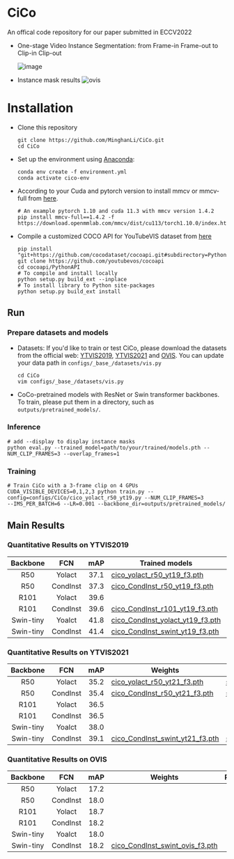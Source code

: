 # CiCo
An offical code repository for our paper submitted in ECCV2022
- One-stage Video Instance Segmentation: from Frame-in Frame-out to Clip-in Clip-out 

  ![image](https://github.com/MinghanLi/CiCo/blob/main/imgs/fifo_cico.jpg)
- Instance mask results
  ![ovis](https://github.com/MinghanLi/CiCo/blob/main/imgs/YT19.gif)
 
# Installation
 - Clone this repository 
   ```Shell
   git clone https://github.com/MinghanLi/CiCo.git
   cd CiCo
   ```
 - Set up the environment using [Anaconda](https://www.anaconda.com/distribution/):
   ```Shell
   conda env create -f environment.yml
   conda activate cico-env
    ```
       
 - According to your Cuda and pytorch version to install mmcv or mmcv-full from [here](https://github.com/open-mmlab/mmcv). 
   ```Shell
   # An example pytorch 1.10 and cuda 11.3 with mmcv version 1.4.2
   pip install mmcv-full==1.4.2 -f https://download.openmmlab.com/mmcv/dist/cu113/torch1.10.0/index.html
   ```
 - Compile a customized COCO API for YouTubeVIS dataset from [here](https://github.com/youtubevos/cocoapi)
   ```Shell
   pip install "git+https://github.com/cocodataset/cocoapi.git#subdirectory=PythonAPI"
   git clone https://github.com/youtubevos/cocoapi
   cd cocoapi/PythonAPI
   # To compile and install locally 
   python setup.py build_ext --inplace
   # To install library to Python site-packages 
   python setup.py build_ext install
   ```

## Run 

### Prepare datasets and models
 - Datasets: If you'd like to train or test CiCo, please download the datasets from the official web: [YTVIS2019](https://youtube-vos.org/dataset/), [YTVIS2021](https://youtube-vos.org/dataset/vis/) and [OVIS](http://songbai.site/ovis/).
   You can update your data path in `configs/_base_/datasets/vis.py`
   ```Shell
   cd CiCo
   vim configs/_base_/datasets/vis.py
   ```

 - CoCo-pretrained models with ResNet or Swin transformer backbones. To train, please put them in a directory, such as `outputs/pretrained_models/`.

### Inference
   ```Shell
   # add --display to display instance masks
   python eval.py --trained_model=path/to/your/trained/models.pth --NUM_CLIP_FRAMES=3 --overlap_frames=1 
   ```

### Training
   ```Shell
   # Train CiCo with a 3-frame clip on 4 GPUs
   CUDA_VISIBLE_DEVICES=0,1,2,3 python train.py --config=configs/CiCo/cico_yolact_r50_yt19.py --NUM_CLIP_FRAMES=3 
   --IMS_PER_BATCH=6 --LR=0.001 --backbone_dir=outputs/pretrained_models/
   ```

## Main Results

### Quantitative Results on YTVIS2019 
| Backbone    |FCN       | mAP  | Trained models | Results|
|:-----------:|:--------:|:----:|-----------------------------------------------------------------------------------------------------------------|-----------------|
| R50         |Yolact    | 37.1 |[cico_yolact_r50_yt19_f3.pth](https://drive.google.com/file/d/1tCxL1FbzhoSH9Dv2nPx2fG2KBb7HUoAB/view?usp=sharing)   | [stdout.txt](https://drive.google.com/file/d/11V_u5leyq2qqv50f1_tA99bYxeAncr76/view?usp=sharing)
| R50         |CondInst  | 37.3 |[cico_CondInst_r50_yt19_f3.pth](https://drive.google.com/file/d/1-pPSs4TFsttlOvd1YVX2heCimG0Dcyda/view?usp=sharing) | [stdout.txt](https://drive.google.com/file/d/11MBBchibbokVpqbLKIapSVWGuTYg9pdT/view?usp=sharing)
| R101        |Yolact    | 39.6 |
| R101        |CondInst  | 39.6 |[cico_CondInst_r101_yt19_f3.pth](https://drive.google.com/file/d/1h-i9LzZ1ThdI_AXQDyWmRyPGS-fMqPW1/view?usp=sharing)| [stdout.txt](https://drive.google.com/file/d/1z_XFMA_bllIFw-rPLjntC-XbiMpgp0it/view?usp=sharing)
| Swin-tiny   |Yoalct    | 41.8 |[cico_CondInst_yolact_yt19_f3.pth]()   |[stdout.txt](https://drive.google.com/file/d/1IpSLVYbqYa-C2ZQ9vKQmNTMbmTGH1Cdk/view?usp=sharing)
| Swin-tiny   |CondInst  | 41.4 |[cico_CondInst_swint_yt19_f3.pth](https://drive.google.com/file/d/1Z4zy3L4g12TmA5wEJCFCVRcacZCDm3nA/view?usp=sharing) | [stdout.txt](https://drive.google.com/file/d/1Rx6JiYUduWjgkxRvRzA5akXdfK056BFq/view?usp=sharing)

### Quantitative Results on YTVIS2021
| Backbone    |FCN       | mAP  | Weights | Results|
|:-----------:|:--------:|:----:|-----------------------------------------------------------------------------------------------------------------|-----------------|
| R50         |Yolact    | 35.2 |[cico_yolact_r50_yt21_f3.pth](https://drive.google.com/file/d/1qSxR_otaZ7UczTNEouyb-fFqPZeTTZk2/view?usp=sharing)    |[stdout.txt](https://drive.google.com/file/d/1MFDeYcZHBT5U8aa_jbb4saPOD1BZfqWA/view?usp=sharing)
| R50         |CondInst  | 35.4 |[cico_CondInst_r50_yt21_f3.pth](https://drive.google.com/file/d/1gT_KOXocut3pYuUUiSA-Vqz5PZ23ncms/view?usp=sharing)  |[stdout.txt](https://drive.google.com/file/d/1EhyPOyHXhdIljNk78byXaXDE2LM8y5j1/view?usp=sharing)
| R101        |Yolact    | 36.5 |
| R101        |CondInst  | 36.5 |
| Swin-tiny   |Yoalct    | 38.0 |
| Swin-tiny   |CondInst  | 39.1 |[cico_CondInst_swint_yt21_f3.pth](https://drive.google.com/file/d/1cH2dK7GxmwcrC4bCKSIB0aF0E8fOXV5_/view?usp=sharing)|[stdout.txt](https://drive.google.com/file/d/1hL6hRbTTH3yG6u2tF98XEY5f72yVq7QW/view?usp=sharing)

### Quantitative Results on OVIS
| Backbone    |FCN       | mAP  | Weights | Results|
|:-----------:|:--------:|:----:|---------|-----------------------------------------------------------------------------------------------------------|
| R50         |Yolact    | 17.2 |
| R50         |CondInst  | 18.0 |
| R101        |Yolact    | 18.7 |
| R101        |CondInst  | 18.2 |
| Swin-tiny   |Yoalct    | 18.0 |
| Swin-tiny   |CondInst  | 18.2 |[cico_CondInst_swint_ovis_f3.pth](https://drive.google.com/file/d/1GEEntoC2or5LKnFPD1z49MuitcP6Xhse/view?usp=sharing)